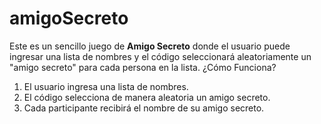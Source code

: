 # amigoSecreto
Este es un sencillo juego de **Amigo Secreto** donde el usuario puede ingresar una lista de nombres y el código seleccionará aleatoriamente un "amigo secreto" para cada persona en la lista.
¿Cómo Funciona?  
1. El usuario ingresa una lista de nombres.
2. El código selecciona de manera aleatoria un amigo secreto.
3. Cada participante recibirá el nombre de su amigo secreto.
